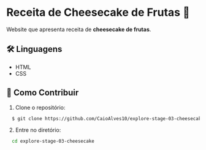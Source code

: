 # Receita de Cheesecake de Frutas 🍰

Website que apresenta receita de **cheesecake de frutas**.

## 🛠 Linguagens

- HTML
- CSS

## 🤝 Como Contribuir

1. Clone o repositório:
```bash
  $ git clone https://github.com/CaioAlves10/explore-stage-03-cheesecake.git
```

2. Entre no diretório:
```bash
  cd explore-stage-03-cheesecake
```

